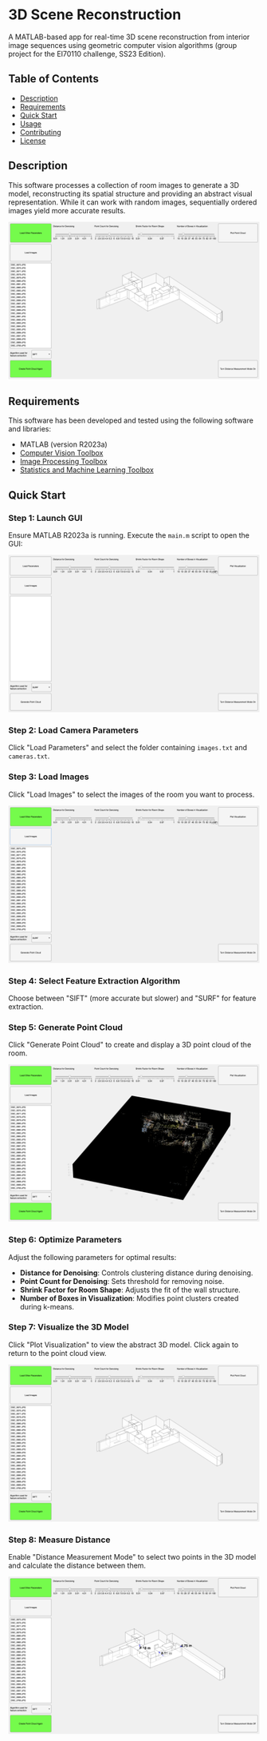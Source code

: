 # 3D Scene Reconstruction

A MATLAB-based app for real-time 3D scene reconstruction from interior image sequences using geometric computer vision algorithms (group project for the EI70110 challenge, SS23 Edition).

## Table of Contents

- [Description](#description)
- [Requirements](#requirements)
- [Quick Start](#quick-start)
- [Usage](#usage)
- [Contributing](#contributing)
- [License](#license)

## Description

This software processes a collection of room images to generate a 3D model, reconstructing its spatial structure and providing an abstract visual representation. While it can work with random images, sequentially ordered images yield more accurate results.

![GUI](/visuals/3dmodel.png)

## Requirements

This software has been developed and tested using the following software and libraries:

- MATLAB (version R2023a)
- [Computer Vision Toolbox](https://www.mathworks.com/products/computer-vision.html)
- [Image Processing Toolbox](https://www.mathworks.com/products/image.html)
- [Statistics and Machine Learning Toolbox](https://www.mathworks.com/products/statistics.html)

## Quick Start

### Step 1: Launch GUI
Ensure MATLAB R2023a is running. Execute the `main.m` script to open the GUI:

![GUI](/visuals/gui.png)

### Step 2: Load Camera Parameters
Click "Load Parameters" and select the folder containing `images.txt` and `cameras.txt`.

### Step 3: Load Images
Click "Load Images" to select the images of the room you want to process.

![GUI](/visuals/guiloaded.png)

### Step 4: Select Feature Extraction Algorithm
Choose between "SIFT" (more accurate but slower) and "SURF" for feature extraction.

### Step 5: Generate Point Cloud
Click "Generate Point Cloud" to create and display a 3D point cloud of the room.

![GUI](/visuals/point_cloud.png)

### Step 6: Optimize Parameters
Adjust the following parameters for optimal results:

- **Distance for Denoising**: Controls clustering distance during denoising.
- **Point Count for Denoising**: Sets threshold for removing noise.
- **Shrink Factor for Room Shape**: Adjusts the fit of the wall structure.
- **Number of Boxes in Visualization**: Modifies point clusters created during k-means.

### Step 7: Visualize the 3D Model
Click "Plot Visualization" to view the abstract 3D model. Click again to return to the point cloud view.

![GUI](/visuals/3dmodel.png)

### Step 8: Measure Distance
Enable "Distance Measurement Mode" to select two points in the 3D model and calculate the distance between them.

![GUI](/visuals/distance.png)
